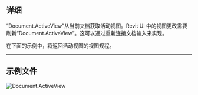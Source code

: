 ## 详细
“Document.ActiveView”从当前文档获取活动视图。Revit UI 中的视图更改需要刷新“Document.ActiveView”。这可以通过重新连接文档输入来实现。

在下面的示例中，将返回活动视图的视图规程。
___
## 示例文件

![Document.ActiveView](./Revit.Application.Document.ActiveView_img.jpg)
